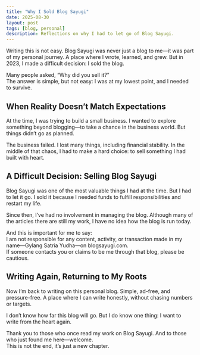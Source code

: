 ```yaml
---
title: "Why I Sold Blog Sayugi"
date: 2025-08-30
layout: post
tags: [blog, personal]
description: Reflections on why I had to let go of Blog Sayugi.
---
```


Writing this is not easy. Blog Sayugi was never just a blog to me—it was part of my personal journey. A place where I wrote, learned, and grew. But in 2023, I made a difficult decision: I sold the blog.

Many people asked, “Why did you sell it?”  
The answer is simple, but not easy: I was at my lowest point, and I needed to survive.

## When Reality Doesn’t Match Expectations

At the time, I was trying to build a small business. I wanted to explore something beyond blogging—to take a chance in the business world. But things didn’t go as planned.

The business failed. I lost many things, including financial stability. In the middle of that chaos, I had to make a hard choice: to sell something I had built with heart.

## A Difficult Decision: Selling Blog Sayugi

Blog Sayugi was one of the most valuable things I had at the time. But I had to let it go. I sold it because I needed funds to fulfill responsibilities and restart my life.

Since then, I’ve had no involvement in managing the blog. Although many of the articles there are still my work, I have no idea how the blog is run today.

And this is important for me to say:  
I am not responsible for any content, activity, or transaction made in my name—Gylang Satria Yudha—on blogsayugi.com.  
If someone contacts you or claims to be me through that blog, please be cautious.

## Writing Again, Returning to My Roots

Now I’m back to writing on this personal blog. Simple, ad-free, and pressure-free. A place where I can write honestly, without chasing numbers or targets.

I don’t know how far this blog will go. But I do know one thing: I want to write from the heart again.

Thank you to those who once read my work on Blog Sayugi. And to those who just found me here—welcome.  
This is not the end, it’s just a new chapter.